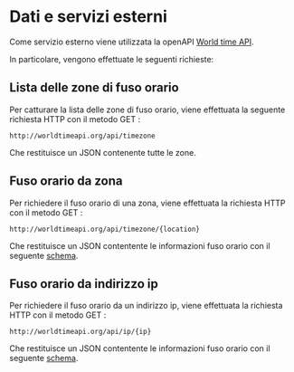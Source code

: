 # Dati e servizi esterni
Come servizio esterno viene utilizzata la openAPI [World time API](http://worldtimeapi.org/).

In particolare, vengono effettuate le seguenti richieste:

## Lista delle zone di fuso orario
Per catturare la lista delle zone di fuso orario, viene effettuata la seguente richiesta HTTP con il metodo GET :

```
http://worldtimeapi.org/api/timezone
```

Che restituisce un JSON contenente tutte le zone.

## Fuso orario da zona
Per richiedere il fuso orario di una zona, viene effettuata la richiesta HTTP con il metodo GET :

```
http://worldtimeapi.org/api/timezone/{location}
```

Che restituisce un JSON contentente le informazioni fuso orario con il seguente [schema](http://worldtimeapi.org/pages/schema).

## Fuso orario da indirizzo ip
Per richiedere il fuso orario da un indirizzo ip, viene effettuata la richiesta HTTP con il metodo GET :

```
http://worldtimeapi.org/api/ip/{ip}
```

Che restituisce un JSON contentente le informazioni fuso orario con il seguente [schema](http://worldtimeapi.org/pages/schema).
